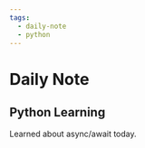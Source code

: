 ```yaml
---
tags:
  - daily-note
  - python
---
```


# Daily Note

## Python Learning

Learned about async/await today.